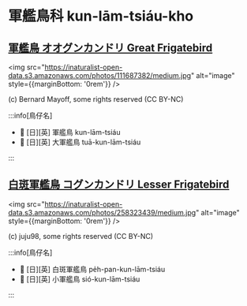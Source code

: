 # 軍艦鳥科 kun-lām-tsiáu-kho

## [軍艦鳥 オオグンカンドリ Great Frigatebird](https://ebird.org/species/grefri)

<img src="https://inaturalist-open-data.s3.amazonaws.com/photos/111687382/medium.jpg" alt="image" style={{marginBottom: '0rem'}} />

<p className="image-caption">
(c) Bernard Mayoff, some rights reserved (CC BY-NC)
</p>

:::info[鳥仔名]

- 🎯 [日][英] 軍艦鳥 kun-lām-tsiáu
- 🎯 [日][英] 大軍艦鳥 tuā-kun-lām-tsiáu

:::

## [白斑軍艦鳥 コグンカンドリ Lesser Frigatebird](https://ebird.org/species/lesfri)

<img src="https://inaturalist-open-data.s3.amazonaws.com/photos/258323439/medium.jpg" alt="image" style={{marginBottom: '0rem'}} />

<p className="image-caption">
(c) juju98, some rights reserved (CC BY-NC)
</p>

:::info[鳥仔名]

- 🎯 [日][英] 白斑軍艦鳥 pe̍h-pan-kun-lām-tsiáu
- 🎯 [日][英] 小軍艦鳥 sió-kun-lām-tsiáu

:::
